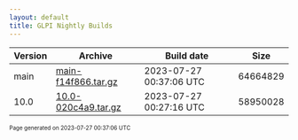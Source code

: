 ```yaml
---
layout: default
title: GLPI Nightly Builds
---
```


Version|Archive|Build date|Size
---|---|---|---
main|[main-f14f866.tar.gz](main-f14f866.tar.gz)|2023-07-27 00:37:06 UTC|64664829
10.0|[10.0-020c4a9.tar.gz](10.0-020c4a9.tar.gz)|2023-07-27 00:27:16 UTC|58950028

<font size="1">Page generated on 2023-07-27 00:37:06 UTC</font>
